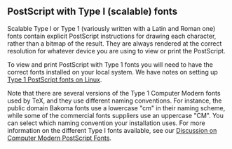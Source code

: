 PostScript with Type I (scalable) fonts
---------------------------------------

Scalable Type I or Type 1 (variously written with a Latin and Roman one)
fonts contain explicit PostScript instructions for drawing each
character, rather than a bitmap of the result. They are always rendered
at the correct resolution for whatever device you are using to view or
print the PostScript.

To view and print PostScript with Type 1 fonts you will need to have the
correct fonts installed on your local system. We have notes on setting
up [Type 1 PostScript fonts on Linux](type1linux).

Note that there are several versions of the Type 1 Computer Modern fonts
used by TeX, and they use different naming conventions. For instance,
the public domain Bakoma fonts use a lowercase "cm" in their naming
scheme, while some of the commercial fonts suppliers use an uppercase
"CM". You can select which naming convention your installation uses. For
more information on the different Type I fonts available, see our
[Discussion on Computer Modern PostScript Fonts](/help/pscm).
